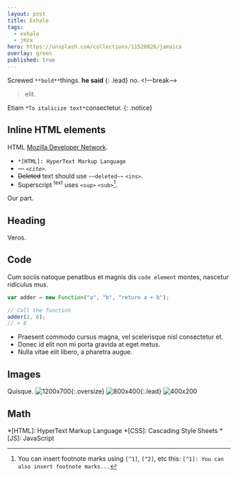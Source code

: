 ```yaml
---
layout: post
title: Exhale
tags:
  - exhale
  - jmzx
hero: https://unsplash.com/collections/11528826/jamaica
overlay: green
published: true
---
```


Screwed `**bold**`things. **he said**
{: .lead}
no.
<!–-break-–>
> elit.

Etiam `*To italicize text*`consectetur.
{: .notice}
## Inline HTML elements

HTML
[Mozilla Developer Network](https://developer.mozilla.org/en-US/docs/Web/HTML/Element).

- `*[HTML]: HyperText Markup Language`
- <cite>&mdash; `<cite>`.
- ~~Deleted~~ text should use `~~deleted~~` `<ins>`.
- Superscript <sup>text</sup> uses `<sup>` `<sub>`[^1].

Our part.
## Heading
Veros.
## Code
Cum sociis natoque penatibus et magnis dis `code element` montes, nascetur ridiculus mus.

~~~js
var adder = new Function("a", "b", "return a + b");

// Call the function
adder(2, 6);
// > 8
~~~

* Praesent commodo cursus magna, vel scelerisque nisl consectetur et.
* Donec id elit non mi porta gravida at eget metus.
* Nulla vitae elit libero, a pharetra augue.

## Images
Quisque.
![1200x700](https://unsplash.com/collections/11528826/jamaica"){:.oversize}
![800x400](https://unsplash.com/collections/11528826/jamaica"){:.lead}
![400x200](https://unsplash.com/collections/11528826/jamaica")

## Math

[^1]: You can insert footnote marks using `[^1]`, `[^2]`, etc this: `[^1]: You can also insert footnote marks...`

[^2]: Nullam id leo.

*[HTML]: HyperText Markup Language
*[CSS]: Cascading Style Sheets
*[JS]: JavaScript
